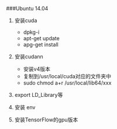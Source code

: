 ###Ubuntu 14.04

1. 安装cuda

	* dpkg-i
	* apt-get update
	* apg-get install
	
2. 安装cudann

	* 安装v4版本
	* 复制到/usr/local/cuda对应的文件夹中
	* sudo chmod a+r /usr/local/lib64/xxx

3. export LD_Library等
4. 安装 env
5. 安装TensorFlow的gpu版本





